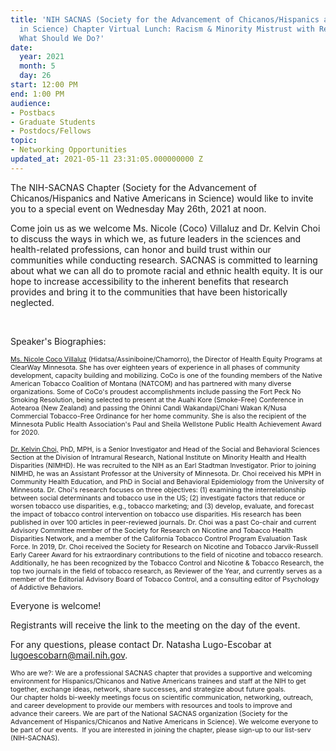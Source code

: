 ```yaml
---
title: 'NIH SACNAS (Society for the Advancement of Chicanos/Hispanics and Native Americans
  in Science) Chapter Virtual Lunch: Racism & Minority Mistrust with Research Institutions:
  What Should We Do?'
date:
  year: 2021
  month: 5
  day: 26
start: 12:00 PM
end: 1:00 PM
audience:
- Postbacs
- Graduate Students
- Postdocs/Fellows
topic:
- Networking Opportunities
updated_at: 2021-05-11 23:31:05.000000000 Z
---
```

The NIH-SACNAS Chapter (Society for the Advancement of
Chicanos/Hispanics and Native Americans in Science) would like to invite
you to a special event on Wednesday May 26th, 2021 at noon.

Come join us as we welcome Ms. Nicole (Coco) Villaluz and Dr. Kelvin
Choi to discuss the ways in which we, as future leaders in the sciences
and health-related professions, can honor and build trust within our
communities while conducting research. SACNAS is committed to learning
about what we can all do to promote racial and ethnic health equity. It
is our hope to increase accessibility to the inherent benefits that
research provides and bring it to the communities that have been
historically neglected.

 

Speaker\'s Biographies: 

<span style="font-size: 8pt;"><span style="text-decoration:
underline;">Ms. Nicole Coco Villaluz</span>
(Hidatsa/Assiniboine/Chamorro), the Director of Health Equity Programs
at ClearWay Minnesota. She has over eighteen years of experience in all
phases of community development, capacity building and mobilizing. CoCo
is one of the founding members of the Native American Tobacco Coalition
of Montana (NATCOM) and has partnered with many diverse organizations.
Some of CoCo's proudest accomplishments include passing the Fort Peck No
Smoking Resolution, being selected to present at the Auahi Kore
(Smoke-Free) Conference in Aotearoa (New Zealand) and passing the Ohinni
Candi Wakandapi/Chani Wakan K/Nusa Commercial Tobacco-Free Ordinance for
her home community. She is also the recipient of the Minnesota Public
Health Association's Paul and Sheila Wellstone Public Health Achievement
Award for 2020.</span>

<span style="font-size: 8pt;"><span style="text-decoration:
underline;">Dr. Kelvin Choi,</span> PhD, MPH, is a Senior Investigator
and Head of the Social and Behavioral Sciences Section at the Division
of Intramural Research, National Institute on Minority Health and Health
Disparities (NIMHD). He was recruited to the NIH as an Earl Stadtman
Investigator. Prior to joining NIMHD, he was an Assistant Professor at
the University of Minnesota. Dr. Choi received his MPH in Community
Health Education, and PhD in Social and Behavioral Epidemiology from the
University of Minnesota. Dr. Choi's research focuses on three
objectives: (1) examining the interrelationship between social
determinants and tobacco use in the US; (2) investigate factors that
reduce or worsen tobacco use disparities, e.g., tobacco marketing; and
(3) develop, evaluate, and forecast the impact of tobacco control
intervention on tobacco use disparities. His research has been published
in over 100 articles in peer-reviewed journals. Dr. Choi was a past
Co-chair and current Advisory Committee member of the Society for
Research on Nicotine and Tobacco Health Disparities Network, and a
member of the California Tobacco Control Program Evaluation Task Force.
In 2019, Dr. Choi received the Society for Research on Nicotine and
Tobacco Jarvik-Russell Early Career Award for his extraordinary
contributions to the field of nicotine and tobacco research.
Additionally, he has been recognized by the Tobacco Control and Nicotine
&amp; Tobacco Research, the top two journals in the field of tobacco
research, as Reviewer of the Year, and currently serves as a member of
the Editorial Advisory Board of Tobacco Control, and a consulting editor
of Psychology of Addictive Behaviors.</span>

Everyone is welcome! 

Registrants will receive the link to the meeting on the day of the
event.

For any questions, please contact Dr. Natasha Lugo-Escobar at
lugoescobarn@mail.nih.gov.  

<span style="font-size: 8pt;">Who are we?: We are a professional SACNAS
chapter that provides a supportive and welcoming environment for
Hispanics/Chicanos and Native Americans trainees and staff at the NIH to
get together, exchange ideas, network, share successes, and strategize
about future goals. Our chapter holds bi-weekly meetings focus on
scientific communication, networking, outreach, and career development
to provide our members with resources and tools to improve and
advance their careers. We are part of the National SACNAS organization
(Society for the Advancement of Hispanics/Chicanos and Native Americans
in Science). We welcome everyone to be part of our events.  If you are
interested in joining the chapter, please sign-up to our list-serv
(NIH-SACNAS). </span>

 

 

 
